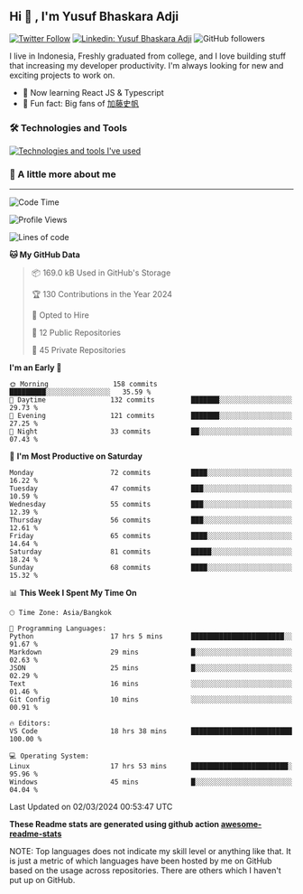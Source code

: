 ## Hi 👋 ,  I'm Yusuf Bhaskara Adji

[![Twitter Follow](https://img.shields.io/twitter/follow/frelein_asli?label=Follow)](https://twitter.com/intent/follow?screen_name=frelein_asli)
[![Linkedin: Yusuf Bhaskara Adji](https://img.shields.io/badge/-yusufadji-blue?style=flat-square&logo=Linkedin&logoColor=white&link=https://www.linkedin.com/in/yusuf-bhaskara-adji/)](https://www.linkedin.com/in/yusuf-bhaskara-adji/)
![GitHub followers](https://img.shields.io/github/followers/yusufadji?label=Follow&style=social)


I live in Indonesia, Freshly graduated from college, and I love building stuff that increasing my developer productivity. I'm always looking for new and exciting projects to work on.

- 🌱 Now learning React JS & Typescript
- 🐻 Fun fact: Big fans of [加藤史帆](https://www.instagram.com/katoshi.official/)

### 🛠️ Technologies and Tools
[![Technologies and tools I've used](https://skillicons.dev/icons?i=html,css,js,ts,php,python,kotlin,tailwind,bootstrap,next,express,sequelize,mysql,firebase,vercel,vscode,androidstudio,bash,git,postman,figma,docker,linux&perline=12)](#)

### 🐣 A little more about me
---

<!--START_SECTION:waka-->
![Code Time](http://img.shields.io/badge/Code%20Time-927%20hrs%2015%20mins-blue)

![Profile Views](http://img.shields.io/badge/Profile%20Views-2-blue)

![Lines of code](https://img.shields.io/badge/From%20Hello%20World%20I%27ve%20Written-68.9%20thousand%20lines%20of%20code-blue)

**🐱 My GitHub Data** 

> 📦 169.0 kB Used in GitHub's Storage 
 > 
> 🏆 130 Contributions in the Year 2024
 > 
> 💼 Opted to Hire
 > 
> 📜 12 Public Repositories 
 > 
> 🔑 45 Private Repositories 
 > 
**I'm an Early 🐤** 

```text
🌞 Morning                158 commits         █████████░░░░░░░░░░░░░░░░   35.59 % 
🌆 Daytime                132 commits         ███████░░░░░░░░░░░░░░░░░░   29.73 % 
🌃 Evening                121 commits         ███████░░░░░░░░░░░░░░░░░░   27.25 % 
🌙 Night                  33 commits          ██░░░░░░░░░░░░░░░░░░░░░░░   07.43 % 
```
📅 **I'm Most Productive on Saturday** 

```text
Monday                   72 commits          ████░░░░░░░░░░░░░░░░░░░░░   16.22 % 
Tuesday                  47 commits          ███░░░░░░░░░░░░░░░░░░░░░░   10.59 % 
Wednesday                55 commits          ███░░░░░░░░░░░░░░░░░░░░░░   12.39 % 
Thursday                 56 commits          ███░░░░░░░░░░░░░░░░░░░░░░   12.61 % 
Friday                   65 commits          ████░░░░░░░░░░░░░░░░░░░░░   14.64 % 
Saturday                 81 commits          █████░░░░░░░░░░░░░░░░░░░░   18.24 % 
Sunday                   68 commits          ████░░░░░░░░░░░░░░░░░░░░░   15.32 % 
```


📊 **This Week I Spent My Time On** 

```text
🕑︎ Time Zone: Asia/Bangkok

💬 Programming Languages: 
Python                   17 hrs 5 mins       ███████████████████████░░   91.67 % 
Markdown                 29 mins             █░░░░░░░░░░░░░░░░░░░░░░░░   02.63 % 
JSON                     25 mins             █░░░░░░░░░░░░░░░░░░░░░░░░   02.29 % 
Text                     16 mins             ░░░░░░░░░░░░░░░░░░░░░░░░░   01.46 % 
Git Config               10 mins             ░░░░░░░░░░░░░░░░░░░░░░░░░   00.91 % 

🔥 Editors: 
VS Code                  18 hrs 38 mins      █████████████████████████   100.00 % 

💻 Operating System: 
Linux                    17 hrs 53 mins      ████████████████████████░   95.96 % 
Windows                  45 mins             █░░░░░░░░░░░░░░░░░░░░░░░░   04.04 % 
```


 Last Updated on 02/03/2024 00:53:47 UTC
<!--END_SECTION:waka-->

**These Readme stats are generated using github action [awesome-readme-stats](https://github.com/anmol098/waka-readme-stats)**

NOTE: Top languages does not indicate my skill level or anything like that. It is just a metric of which languages have been hosted by me on GitHub based on the usage across repositories. There are others which I haven't put up on GitHub.